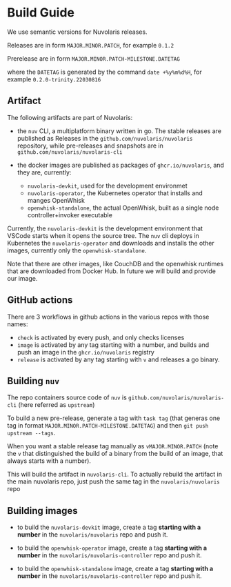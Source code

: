 # Build Guide

We use semantic versions for Nuvolaris releases.

Releases are in form `MAJOR.MINOR.PATCH`, for example `0.1.2`

Prerelease are in form `MAJOR.MINOR.PATCH-MILESTONE.DATETAG`

where the `DATETAG` is generated by the command `date +%y%m%d%H`, for example `0.2.0-trinity.22030816`

## Artifact

The following artifacts are  part of Nuvolaris:

- the `nuv` CLI, a multiplatform binary written in go. The stable releases are published as Releases in the `github.com/nuvolaris/nuvolaris` repository, while pre-releases and snapshots are in  `github.com/nuvolaris/nuvolaris-cli` 

- the docker images are published as packages of `ghcr.io/nuvolaris`, and they are, currently:

  - `nuvolaris-devkit`, used for the development environmet
  - `nuvolaris-operator`, the Kubernetes operator that installs and manges OpenWhisk
  - `openwhisk-standalone`, the actual OpenWhisk, built as a single node controller+invoker executable

Currently, the `nuvolaris-devkit` is the development environment that VSCode starts when it opens the source tree.  The `nuv` cli deploys in Kubernetes the `nuvolaris-operator` and  downloads and installs the other images, currently only the `openwhisk-standalone`.  

Note that there are other images, like CouchDB and the openwhisk runtimes that are downloaded from  Docker Hub. In future we will build and provide our image.

## GitHub actions

There are 3 workflows in github actions in the various repos with those names:

- `check` is activated by every push, and only checks licenses
- `image` is activated by any tag starting with a number, and builds and push an image in the `ghcr.io/nuvolaris` registry 
- `release` is activated by any tag starting with `v` and releases a go binary.

## Building `nuv`

The repo containers source code of `nuv` is `github.com/nuvolaris/nuvolaris-cli` (here referred as `upstream`)

To build a new pre-release, generate a tag with `task tag` (that generas one tag in format `MAJOR.MINOR.PATCH-MILESTONE.DATETAG`) and then `git push upstream --tags`.

When you want a stable release tag manually as `vMAJOR.MINOR.PATCH` (note the `v` that distinguished the build of a binary from the build of an image, that always starts with a number).

This will build the artifact in `nuvolaris-cli`. To actually rebuild the artifact in the main nuvolaris repo, just push the same tag in the `nuvolaris/nuvolaris` repo 

## Building images

- to build the `nuvolaris-devkit` image, create a tag **starting with a number** in the `nuvolaris/nuvolaris` repo and push it.

- to build the `openwhisk-operator` image, create a tag **starting with a number** in the `nuvolaris/nuvolaris-controller` repo and push it.

- to build the `openwhisk-standalone` image, create a tag **starting with a number** in the `nuvolaris/nuvolaris-controller` repo and push it.
